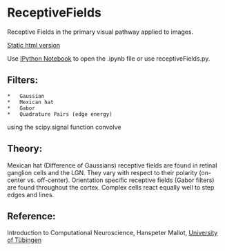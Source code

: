 ReceptiveFields
===============

Receptive Fields in the primary visual pathway applied to images. 

<a href="http://nbviewer.ipython.org/urls/raw.github.com/jonasnick/ReceptiveFields/master/receptiveFields.ipynb">Static html version</a>

Use <a href="https://github.com/ipython/ipython">IPython Notebook</a> to open the .ipynb file or use receptiveFields.py.

Filters:
---------------

    *   Gaussian
    *   Mexican hat
    *   Gabor
    *   Quadrature Pairs (edge energy)

using the scipy.signal function convolve

Theory:
---------------

Mexican hat (Difference of Gaussians) receptive fields are found in retinal ganglion cells and the LGN. 
They vary with respect to their polarity (on-center vs. off-center). 
Orientation specific receptive fields (Gabor filters) are found throughout the cortex. 
Complex cells react equally well to step edges and lines. 

Reference:
----------------

Introduction to Computational Neuroscience, Hanspeter Mallot, [University of Tübingen](http://www.uni-tuebingen.de/cog)

